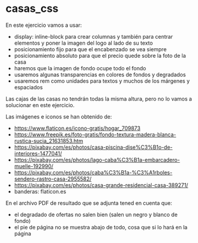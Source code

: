 # casas_css
En este ejercicio vamos a usar:
- display: inline-block para crear columnas y también para centrar elementos y poner la imagen del logo al lado de su texto
- posicionamiento fijo para que el encabenzado se vea siempre
- posicionamiento absoluto para que el precio quede sobre la foto de la casa
- haremos que la imagen de fondo ocupe todo el fondo
- usaremos algunas transparencias en colores de fondos y degradados
- usaremos rem como unidades para textos y muchos de los márgenes y espaciados

Las cajas de las casas no tendrán todas la misma altura, pero no lo vamos a solucionar en este ejercicio.

Las imágenes e iconos se han obtenido de:
- https://www.flaticon.es/icono-gratis/hogar_709873
- https://www.freepik.es/foto-gratis/fondo-textura-madera-blanca-rustica-sucia_21631853.htm
- https://pixabay.com/es/photos/casa-piscina-dise%C3%B1o-de-interiores-1477041/
- https://pixabay.com/es/photos/lago-caba%C3%B1a-embarcadero-muelle-192990/
- https://pixabay.com/es/photos/caba%C3%B1a-%C3%A1rboles-sendero-rastro-casa-2955582/
- https://pixabay.com/es/photos/casa-grande-residencial-casa-389271/
- banderas: flaticon.es

En el archivo PDF de resultado que se adjunta tened en cuenta que:
- el degradado de ofertas no salen bien (salen un negro y blanco de fondo)
- el pie de página no se muestra abajo de todo, cosa que si lo hará en la página
